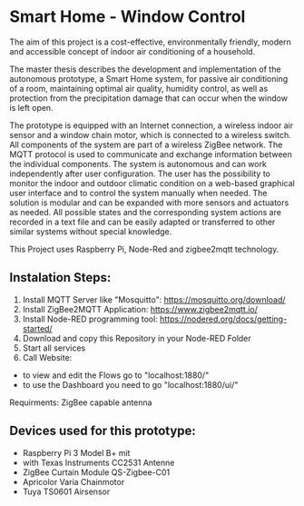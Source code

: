 # Smart Home - Window Control

The aim of this project is a cost-effective, environmentally friendly, modern and accessible concept of indoor air conditioning of a household.

The master thesis describes the development and implementation of the autonomous prototype, a Smart Home system, for passive air conditioning of a room, maintaining optimal air quality, humidity control, as well as protection from the precipitation damage that can occur when the window is left open.

The prototype is equipped with an Internet connection, a wireless indoor air sensor and a window chain motor, which is connected to a wireless switch. 
All components of the system are part of a wireless ZigBee network. The MQTT protocol is used to communicate and exchange information between the individual components. 
The system is autonomous and can work independently after user configuration. 
The user has the possibility to monitor the indoor and outdoor climatic condition on a web-based graphical user interface and to control the system manually when needed.
The solution is modular and can be expanded with more sensors and actuators as needed. All possible states and the corresponding system actions are recorded in a text file and can be easily adapted or transferred to other similar systems without special knowledge.

This Project uses Raspberry Pi, Node-Red and zigbee2mqtt technology.



Instalation Steps:
----------------------------------------------
1. Install MQTT Server like "Mosquitto": https://mosquitto.org/download/
2. Install ZigBee2MQTT Application: https://www.zigbee2mqtt.io/
3. Install Node-RED programming tool: https://nodered.org/docs/getting-started/
4. Download and copy this Repository in your Node-RED Folder
5. Start all services
6. Call Website:
- to view and edit the Flows go to "localhost:1880/"
- to use the Dashboard you need to go "localhost:1880/ui/" 

Requirments: ZigBee capable antenna

Devices used for this prototype:
----------------------------------------------

- Raspberry Pi 3 Model B+ mit
- with Texas Instruments CC2531 Antenne
- ZigBee Curtain Module QS-Zigbee-C01
- Apricolor Varia Chainmotor
- Tuya TS0601 Airsensor
